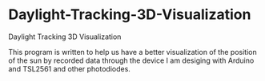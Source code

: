 # Daylight-Tracking-3D-Visualization
Daylight Tracking 3D Visualization

This program is written to help us have a better visualization of the position of the sun by recorded data through the device 
I am desiging with Arduino and TSL2561 and other photodiodes.
